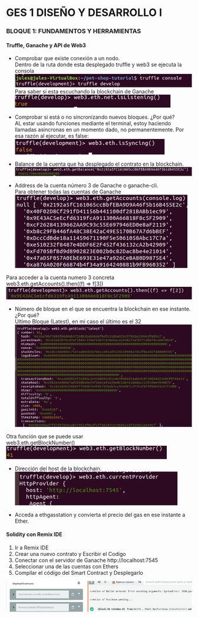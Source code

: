 # GES 1 DISEÑO Y DESARROLLO I

### BLOQUE 1: FUNDAMENTOS Y HERRAMIENTAS
#### Truffle, Ganache y API de Web3

- Comprobar que existe conexión a un nodo.  
Dentro de la ruta donde esta desplegado truffle y web3 se ejecuta la consola  
![alt text](Imagenes/ConexionGanache.jpg)  
Para saber si esta escuchando la blockchain de Ganache  
![alt text](Imagenes/isListenning.jpg)


- Comprobar si está o no sincronizando nuevos bloques. ¿Por qué?  
AL estar usando funciones mediante el terminal, estoy haciendo llamadas asincronas en un momento dado, no permanentemente. Por esa razón al ejecutar, es false:  
![alt text](Imagenes/isSinc.JPG)  

- Balance de la cuenta que ha desplegado el contrato en la blockchain.  
![alt text](Imagenes/getBalance.jpg)

- Address de la cuenta número 3 de Ganache o ganache-cli.  
Para obtener todas las cuentas de Ganache  
![alt text](Imagenes/getAccounts.jpg)  

Para acceder a la cuenta numero 3 concreta  
web3.eth.getAccounts().then((f) => f[3])  
![alt text](Imagenes/Cuenta3Ganache.jpg)

- Número de bloque en el que se encuentra la blockchain en ese instante. ¿Por qué?  
Ultimo Bloque (Latest), en mi caso el último es el 32  
![alt text](Imagenes/getBlock.jpg)  

Otra función que se puede usar  
web3.eth.getBlockNumber()  
![alt text](Imagenes/getBlockNumber.jpg)

- Dirección del host de la blockchain.  
![alt text](Imagenes/currentProvider.jpg)

- Acceda a ethgasstation y convierta el precio del gas en ese instante a Ether.

#### Solidity con Remix IDE

1. Ir a Remix IDE
2. Crear una nuevo contrato y Escribir el Codigo
3. Conectar con el servidor de Ganache http://localhost:7545
4. Seleccionar una de las cuentas con Ethers
5. Compilar el código del Smart Contract y Desplegarlo

![alt text](Imagenes/deployedContract_REMIX.jpg)
